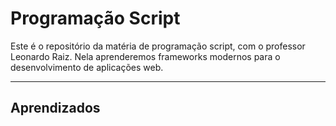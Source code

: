 # Programação Script
Este é o repositório da matéria de programação script, com o professor Leonardo Raiz.
Nela aprenderemos frameworks modernos para o desenvolvimento de aplicações web.

---

## Aprendizados

#